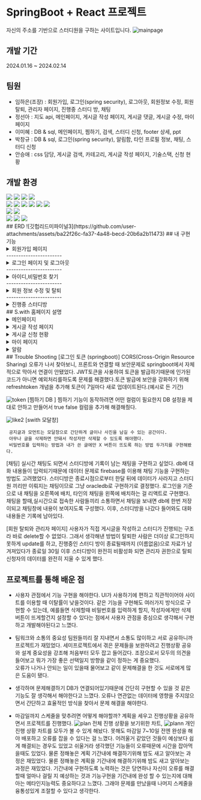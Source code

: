 # SpringBoot + React 프로젝트 
자신의 주소를 기반으로 스터디원을 구하는 사이트입니다.
![mainpage](https://github.com/user-attachments/assets/bc44c2ed-7885-4280-8963-df248a250149)
## 개발 기간
2024.01.16 ~ 2024.02.14
## 팀원
- 임하은(조장) : 회원가입, 로그인(spring security), 로그아웃, 회원정보 수정, 회원 탈퇴, 관리자 페이지, 진행중 스터디 방, 채팅 
- 정선아 : 지도 api, 메인페이지, 게시글 작성 페이지, 게시글 댓글, 게시글 수정, 마이페이지
- 이미혜 : DB & sql, 메인페이지, 찜하기, 검색, 스터디 신청, footer 상세, ppt
- 박창규 : DB & sql, 로그인(spring security), 알림함, 타인 프로필 정보, 채팅, 스터디 신청
- 안승애 : <frontend> css 담당, 게시글 검색, 카테고리, 게시글 작성 페이지, 기술스택, 신청 현황
## 개발 환경
<div>
 <img src="https://img.shields.io/badge/html5-E34F26?style=for-the-badge&logo=html5&logoColor=white"/> 
 <img src="https://img.shields.io/badge/css-1572B6?style=for-the-badge&logo=css3&logoColor=white"/>
 <img src="https://img.shields.io/badge/javascript-F7DF1E?style=for-the-badge&logo=javascript&logoColor=black"/>
 <img src="https://img.shields.io/badge/react-61DAFB?style=for-the-badge&logo=react&logoColor=black"/>
</div>
<div>
 <img src="https://img.shields.io/badge/java-007396?style=for-the-badge&logo=java&logoColor=white"/> 
 <img src="https://img.shields.io/badge/MyBatis-007396?style=for-the-badge&logo=MyBatis&logoColor=white"/>
 <img src="https://img.shields.io/badge/Maven-C71A36?style=for-the-badge&logo=apache&logoColor=black"/>
 <img src="https://img.shields.io/badge/spring-6DB33F?style=for-the-badge&logo=spring&logoColor=white"/>
 <img src="https://img.shields.io/badge/springboot-6DB33F?style=for-the-badge&logo=springboot&logoColor=white"/>
 <img src="https://img.shields.io/badge/springsecurity-6DB33F?style=for-the-badge&logo=springsecurity&logoColor=white"/>
</div>
 
<div>
 <img src="https://img.shields.io/badge/oracle-F80000?style=for-the-badge&logo=oracle&logoColor=white"> 
 <img src="https://img.shields.io/badge/Amazon AWS-232F3E?style=for-the-badge&logo=amazon aws&logoColor=white"> 
</div>
 <div>
 <img src="https://img.shields.io/badge/github-181717?style=for-the-badge&logo=github&logoColor=white"/>
<img src="https://img.shields.io/badge/Trello-0052CC?style=for-the-badge&logo=trello&logoColor=white">
<img src="https://img.shields.io/badge/Slack-4A154B?style=for-the-badge&logo=slack&logoColor=white">
</div>
## ERD
![깃헙리드미파이널3](https://github.com/user-attachments/assets/ba22f26c-fa37-4a48-becd-20b6a2b11473)
## 내 구현 기능 
<details>
<summary>회원가입 페이지 </summary>
<div markdown="1">  
    
![signup](https://github.com/user-attachments/assets/9f2fc1ce-1a59-485d-bcff-4cd6e225adb5)
<details>
    <summary>1.이용약관 </summary>
    <div markdown = "1">
![terms](https://github.com/user-attachments/assets/eab10c0e-2685-4d61-9619-58296c1e903b)
        
    - 모두 동의해야만 가입할 수 있다.
    - 전체동의 버튼을 누르면 자동으로 모든 체크박스가 true로 바뀜.
</div>
</details>
 
<details>
  <summary>2.이메일 인증</summary>
    <div markdown="1">
        
![emailauth](https://github.com/user-attachments/assets/42874548-0494-4bfa-99dd-49ede520f484)
![auth](https://github.com/user-attachments/assets/50ed54be-49ab-46df-aec3-acdd4afdde8b)
![lockedbutton](https://github.com/user-attachments/assets/88c60aa4-f346-4526-9c08-0654b21722f1)
    - 인증 완료 후, 버튼이 잠김.
  
</div>
</details>
<details>
  <summary>3.비밀번호 조건 및 일치</summary>
<div markdown="1">
![password](https://github.com/user-attachments/assets/b3493ce9-9bdc-432c-a82d-5446b479c556)
![pass](https://github.com/user-attachments/assets/4be6fb16-8216-4658-9c78-5618441a9424)
</div>
</details>
<details>
  <summary>4.닉네임 중복 확인</summary>
<div markdown="1">
![nickname](https://github.com/user-attachments/assets/f2d4a25b-99ca-4af7-9c10-1e0afef1938f)
![nickname alarm](https://github.com/user-attachments/assets/870ca16e-3f2a-4c5b-94f5-8d3fb179884f)
</div>
</details>
<details>
  <summary>5.프로필 설정, 내 주소 찾기 api </summary>
<div markdown="1">
![address](https://github.com/user-attachments/assets/b58bebd8-caec-4190-8b46-4804aca257f1)
![add](https://github.com/user-attachments/assets/b4edf6a6-f0ca-46b0-9665-01d595134c78)
   
</div>
</details>
    
    
</div>
</details>
-----------------------
<details>
<summary>로그인 페이지 및 로그아웃</summary>
<div markdown="1">       
![loginPage](https://github.com/user-attachments/assets/225da279-ccb4-498e-8964-9895fb085f8e)
![loginvs](https://github.com/user-attachments/assets/0197f2ef-7986-44ea-bb90-550c897dc622)
    로그인 후, 자신의 주소 마커가 찍히고 스터디를 구하고있는 만남 장소가 뜬다. 
    카페 마크 클릭시 게시글로 이동.
</div>
</details>
-----------------------
<details>
<summary>아이디,비밀번호 찾기</summary>
<div markdown="1">       
![IDPassword](https://github.com/user-attachments/assets/ceec1ad7-034c-49fd-a4ae-55566b8bb699)
   
![passwordsearch](https://github.com/user-attachments/assets/7997c64c-e083-4382-a58b-e61905d82359)
    
    - 비밀번호는 이메일 인증 후, 비밀번호 재설정으로
    
</div>
</details>
-----------------------
<details>  
<summary>회원 정보 수정 및 탈퇴</summary> 
<div markdown ="1">
   
1.수정 
![profile](https://github.com/user-attachments/assets/49beb6bf-facb-4b4f-b756-e6827f386542)
![eedit](https://github.com/user-attachments/assets/cf302011-727c-4c75-b132-eef889e37aea)
![p](https://github.com/user-attachments/assets/ea92af2c-788c-4d3c-bc3f-874d22ce6d85)
2.탈퇴
    
![image](https://github.com/user-attachments/assets/c8976602-ce57-4b48-8943-d226f992f3d3)
</div>    
</details>
-----------------------
<details>
<summary>진행중 스터디방 </summary> 
<div markdown="1">
![myStudyRoom](https://github.com/user-attachments/assets/b8c248e3-cba6-4ee5-b027-5d172c6d0b90)
![SWITH MOMENT](https://github.com/user-attachments/assets/a0fa4622-10ef-4f6a-b790-e3c2e3f450b8)
<details>
    <summary> 1.스터디방 이름 수정  </summary>
 <div markdown ="1">
     
![editTitle](https://github.com/user-attachments/assets/49f8f670-69e9-43c3-90f1-835dced20c44)
    
       방장만 수정 가능하다.
</div>
</details>
<details>
    <summary> 2. 참여 프로필  </summary>
 <div markdown ="1">
    
    
![members](https://github.com/user-attachments/assets/f05a11c5-856d-4ca6-b1a4-721a34aebb1d)
     
      프로필 이미지를 누르면 프로필 정보를 볼 수 있다.
</div>
</details>
<details>
    <summary> 3.D-day </summary>
 <div markdown ="1">
![d-day](https://github.com/user-attachments/assets/2f2d271a-8d30-4d94-8149-705afd2ab5a9)
     스터디원을 구할 때, 공부 기간을 정하기 때문에 시작일을 기준으로 d-day를 보여준다.
</div>
</details>
<details>
    <summary> 4.Todo </summary>
 <div markdown ="1">
 
![calendar](https://github.com/user-attachments/assets/dedc72de-da51-4798-adc8-c909b8804937)
    
     달력을 눌러 todo 리스트를 보거나 추가할 수 있다.
![todolist](https://github.com/user-attachments/assets/2a2e7c4c-5175-496e-9f3a-46034a0019a9)
![writetodo](https://github.com/user-attachments/assets/e1d3adcf-65da-4f35-b887-ab210b2ff197)
    todo+ 버튼을 눌러 작성
</div>
</details>
<details>
    <summary> 5.공지글</summary>
 <div markdown ="1">
     
     공지글+ 버튼을 눌러 모달창이 뜨면 내용을 입력하고 비밀 번호를 설정하면 된다
     
  ![notice](https://github.com/user-attachments/assets/e11cef3d-fd28-4c07-bda8-b748eae9dcce)
       글 삭제는 비밀번호를 입력해 삭제한다.
</div>
</details>
<details>
    <summary> 6.채팅</summary>
 <div markdown ="1">
![chatting](https://github.com/user-attachments/assets/18238365-1e60-459a-83a2-99af850c1655)
    스터디방의 조원들이 실시간으로 채팅을 할 수 있다.
  </div>
</details>
<details>
    <summary>7. S.with moment</summary>
    <div markdown ="1">
 
![SWITH MOMENT](https://github.com/user-attachments/assets/4cbdefae-db4d-496c-abcf-b75d52b44d66)
![modalmoment](https://github.com/user-attachments/assets/190a4b3b-5e66-4c35-b3d8-1f8d49549206)
    
    모달창으로 사진과 제목을 추가
![deletemoment](https://github.com/user-attachments/assets/458e4c68-7131-4bb6-ae58-41f425eecb36)
    
    작성자만 삭제할 수 있다.
</div>
</details>
-----------------------
<details>
<summary>관리자 페이지 </summary>
<div markdown = "1">
![admin](https://github.com/user-attachments/assets/d158490a-e4f6-4e74-ad13-36c6b62196a7)
       관리자에게만 보이는 관리자페이지 버튼
1.유저 검색
![adminsearch](https://github.com/user-attachments/assets/fad8dd6d-1198-48b5-b626-c890447a984b)
    
    닉네임으로 유저의 게시글 목록,댓글,유저 정보를 볼 수 있다.
    
2.탈퇴 대기 유저 
    
    스터디방에서 탈퇴 유저는 다른 유저들에겐 (이름없음)으로 뜨고 탈퇴유저는 더이상 그 아이디로 로그인하지 못한다. (update)
     
![db](https://github.com/user-attachments/assets/5dc21496-31cc-4c19-88fd-3bd5df1cbbb3)
     탈퇴유저가 방장이거나 중요한 정보들이 스터디 진행 중 삭제되면 안되기 때문에,
     활동중인 스터디방이 존재하는 유저는 탈퇴대기 목록으로 들어가고
![waiting](https://github.com/user-attachments/assets/3b72584c-a846-4a11-acdc-10aea251b52d)
     활동 중인 스터디방이 없을때, 관리자가 승인해 데이터를 삭제함.(delete)
</div>    
</details>
   
</div>    
</details>
 ## S.with 홈페이지 설명
 <details>
     <summary>메인페이지</summary>
     <div markdown = "1">
         
![mainpage](https://github.com/user-attachments/assets/8bc1a744-26f8-4e0d-9b0a-d7d054d273fc)
    집 주소 마크가 뜨고 주변 카페 마크를 클릭하면 
    그곳의 스터디 구인 공고 글을 볼 수 있다.
    
![toggle](https://github.com/user-attachments/assets/4bd98b60-ba78-4c47-81a9-864dbdac3151)
![mogodb](https://github.com/user-attachments/assets/95eec2fd-2f76-4ad1-b808-57f0e5659d9a)
    자신이 배우고싶은 기능들을 위주로 검색 가능. (복수 검색 가능)
![area](https://github.com/user-attachments/assets/d9b3a9ec-5329-4ed1-84f5-94eb9d59d100)
    서울 지역을 기준으로 주변 스터디를 검색 가능
    
![searchtitle](https://github.com/user-attachments/assets/59862cb1-f774-4bc9-8dd5-d7cd7793ade3)
    내용이나 제목으로 검색 가능
![heart](https://github.com/user-attachments/assets/5c470d5c-3109-49d1-918d-1e1dcff3d74f)
    찜하기를 누르면 마이페이지의 '내가 찜한 스윗' 리스트에 들어간다.
</div>
 </details>
  <details>
     <summary>게시글 작성 페이지</summary>
     <div markdown = "1">
![post](https://github.com/user-attachments/assets/18b762da-5eca-463c-af10-39f7ebe82e7d)
![createposting](https://github.com/user-attachments/assets/6b01b0c5-2f51-47db-9960-b7339f8d4859)
    작성완료 버튼을 누르면 알람창이 뜨고 메인페이지로 이동
![comment](https://github.com/user-attachments/assets/b7481718-5c16-4408-afd1-3aa6dc9039cd)
    
    작성자에게만 게시글 삭제 버튼이 뜬다.
    
    댓글은 댓글 작성자만 삭제할 수 있다.
    
</div>
 </details>
 <details>
     <summary>게시글 신청 현황</summary>
     <div markdown = "1">
    
![join](https://github.com/user-attachments/assets/0f0b91f2-300a-4864-9329-22611e48aaab)
![join2](https://github.com/user-attachments/assets/9daa26a0-cfc9-453f-b8c4-72a3cd241bdc)
    신청자는 신청취소를 할 수 있고,
    작성자는 유저의 프로필을 보고 신청자를 받아줄 지, 말지 선택할 수 있다.
![join3](https://github.com/user-attachments/assets/3c53f76c-6cdb-43fb-8057-f5c3031250b9)
    모집인원이 채워지면 자동으로 '모집완료'가 되고, 
    
    게시글이 설정한 시작 날에 자동으로 스터디 방이 생성된다.
 </details>
 
  <details>
     <summary>마이 페이지</summary>
     <div markdown = "1">
         
![mypage](https://github.com/user-attachments/assets/bca09e26-91e5-4c05-a49d-a9d9ef97fdab)
    목록을 누르면 자신의 스터디방이나 게시글 페이지로 이동
</div>
 </details>
  <details>
     <summary>알람</summary>
     <div markdown = "1">
    
![alarm](https://github.com/user-attachments/assets/8bd83ea9-9e19-460e-b368-587e67277178)
    
    헤더의 알람버튼을 누르면 자신이 지원한 스터디에 참가되었는지, 거절되었는지 알람 메세지가 뜬다.
   
    스터디 마감일, 시작일 등 메세지를 확인할 수 있다.
</div>
 </details>
## Trouble Shooting 
[로그인 토큰 (springboot)]
    CORS(Cross-Origin Resource Sharing) 오류가 나서 찾아보니, 프론트와 연결할 때 보안문제로 springboot에서 자체적으로 막아서 연결이 안됐었다.
    JWT토큰을 사용하여 토큰을 발급하기때문에 인가된 코드가 아니면 예외처리를하도록 문제를 해결했다.토큰 발급에 보안을 강화하기 위해 
    refreshtoken 개념을 추가해 토큰이 7일마다 새로 업데이트된다.(예시로 든 기간)
    
   ![token](https://github.com/user-attachments/assets/1713a3aa-9bba-40fc-beb3-b346730618bf)
[찜하기 DB ]
    찜하기 기능이 동작하려면 어떤 컬럼이 필요한지 DB 설정을 제대로 안하고 만들어서 
    true false 컬럼을 추가해 해결해줬다.
 
 ![like2](https://github.com/user-attachments/assets/872c42ef-1c22-465c-8044-3839a4cfa7a6)
[swith 모달창]
     
     공지글과 모먼트는 모달창으로 간단하게 글이나 사진을 남길 수 있는 공간이다.
     아무나 글을 삭제하면 안돼서 작성자만 삭제할 수 있도록 해야했다.
     비밀번호를 입력하는 방법과 내가 쓴 글에만 X 버튼이 뜨도록 하는 방법 두가지를 구현해봤다.
 
</p>
[채팅]
    실시간 채팅도 되면서 스터디방에 기록이 남는 채팅을 구현하고 싶었다.  
    db에 대화 내용들이 입력되기때문에 데이터 문제로 firebase를 이용해 채팅 기능을 구현하는 방법도 고려했었다. 
     스터디방은 종료시점으로부터 한달 뒤에 데이터가 사라지고 스터디원 끼리만 이뤄지는 채팅이므로 그냥 oracledb로 구현하기로 결정했다.
    로그인을 기준으로 내 채팅을 오른쪽에 배치, 타인의 채팅을 왼쪽에 배치하는 걸 리액트로 구현했다.
    채팅을 할때,실시간으로 접속한 사람들끼리 소통하면서 채팅을 보내면 db에 한번 저장이되고 채팅창에 내용이 보여지도록 구성했다.
    이후, 스터디방을 나갔다 들어와도 대화 내용들은 기록에 남아있다.
   
[회원 탈퇴와 관리자 페이지]
    사용자가 직접 게시글을 작성하고 스터디가 진행되는 구조라 바로 delete할 수 없었다.
    그래서 생각해낸 방법이 탈퇴한 사람은 더이상 로그인하지못하게 update를 하고,
    진행중인 스터디 방이 종료될때까지 (이름없음)으로 자료가 남겨져있다가 종료일 30일 이후 스터디방이 완전히 비활성화 되면
    관리자 권한으로 탈퇴 신청자의 데이터를 완전히 지울 수 있게 했다.
## 프로젝트를 통해 배운 점
- 사용자 관점에서 기능 구현을 해야한다.
      UI가 사용하기에 편하고 직관적이어야 사이트를 이용할 때 이탈률이 낮을것이다.
      같은 기능을 구현해도 여러가지 방식으로 구현할 수 있는데,
      예를들면 삭제할때 비밀번호를 입력하게 할지, 작성자에게만 삭제버튼이 뜨게할건지 설정할 수 있다는 점에서
      사용자 관점을 중심으로 생각해서 구현하고 개발해야된다고 느꼈다.
  
- 팀워크와 소통의 중요성
      팀원들끼리 잘 지내면서 소통도 많이하고 서로 공유하니까 프로젝트가 재밌었다.
      세미프로젝트에서 겪은 문제들을 보완하려고 진행상황 공유와 설계 중요성을 강조해 처음부터 모두 잡고 들어갔다. 
      조장으로서 모두의 의견을 들어보고 뭐가 가장 좋은 선택일지 방향을 같이 정하는 게 중요했다.  
      오류가 나거나 안되는 일이 있을때 물어보고 같이 문제해결을 한 것도 서로에게 많은 도움이 됐다.
 
- 생각하며 문제해결하기
      DB가 연결되어있기때문에  간단히 구현할 수 있을 것 같은 기능도 잘 생각해서 해야한다고 느꼈다.
      오류나 연관없는 데이터에 영향을 주지않으면서 간단하고 효율적인 방식을 찾아서 문제 해결을 해야한다.
- 마감일까지 스케줄을 맞추려면 어떻게 해야할까?
      계획을 세우고 진행상황을 공유하면서 프로젝트를 진행했다. 
![plan](https://github.com/user-attachments/assets/e5bce124-7af4-4c69-a572-e91df6523918)
    전체 진행 상황을 보기위한 차트,
![plann](https://github.com/user-attachments/assets/100b0d64-a8a7-4670-9cc4-0ebdd42195db)
    개인 진행 상황 차트를 모두가 볼 수 있게 해놨다.
    못해도 마감일 7~10일 전엔 완성을 해야 배포하고 오류를 잡을 수 있다는 걸 느꼈다.
     어려울거 같았던 것들이 예상보다 쉽게 해결되는 경우도 있었고 
     쉬울거라 생각했던 기능들이 오류때문에 시간을 잡아먹을때도 있었다. 
     물론 정해놓은 계획 기간내에 해결하기위해 밤도 새고 알아보는 과정은 재밌었다. 
     물론 정해놓은 계획을 기간내에 해결하기위해 밤도 새고 알아보는 과정은 재밌었다. 
     기간내에 구현하도록 노력하는 것은 당연하나 
     자신이 오류를 해결할때 얼마나 걸릴 지 예상하는 것과 
     기능구현을 기간내에 완성 할 수 있는지에 대해 아는 메타인지능력도 중요하다고 느꼈다.
     그래야 문제를 만났을때 나머지 스케줄을 융통성있게 조절할 수 있다고 생각한다.
